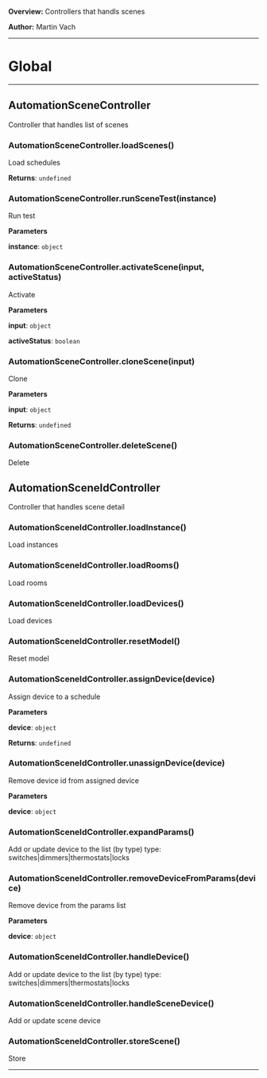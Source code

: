 **Overview:** Controllers that handls scenes



**Author:** Martin Vach




* * *

# Global





* * *

## AutomationSceneController
Controller that handles list of scenes

### AutomationSceneController.loadScenes() 

Load schedules

**Returns**: `undefined`

### AutomationSceneController.runSceneTest(instance) 

Run test

**Parameters**

**instance**: `object`


### AutomationSceneController.activateScene(input, activeStatus) 

Activate

**Parameters**

**input**: `object`

**activeStatus**: `boolean`


### AutomationSceneController.cloneScene(input) 

Clone

**Parameters**

**input**: `object`

**Returns**: `undefined`

### AutomationSceneController.deleteScene() 

Delete



## AutomationSceneIdController
Controller that handles scene detail

### AutomationSceneIdController.loadInstance() 

Load instances


### AutomationSceneIdController.loadRooms() 

Load rooms


### AutomationSceneIdController.loadDevices() 

Load devices


### AutomationSceneIdController.resetModel() 

Reset model


### AutomationSceneIdController.assignDevice(device) 

Assign device to a schedule

**Parameters**

**device**: `object`

**Returns**: `undefined`

### AutomationSceneIdController.unassignDevice(device) 

Remove device id from assigned device

**Parameters**

**device**: `object`


### AutomationSceneIdController.expandParams() 

Add or update device to the list (by type)type: switches|dimmers|thermostats|locks


### AutomationSceneIdController.removeDeviceFromParams(device) 

Remove device from the params list

**Parameters**

**device**: `object`


### AutomationSceneIdController.handleDevice() 

Add or update device to the list (by type)type: switches|dimmers|thermostats|locks


### AutomationSceneIdController.handleSceneDevice() 

Add or update scene device


### AutomationSceneIdController.storeScene() 

Store




* * *

